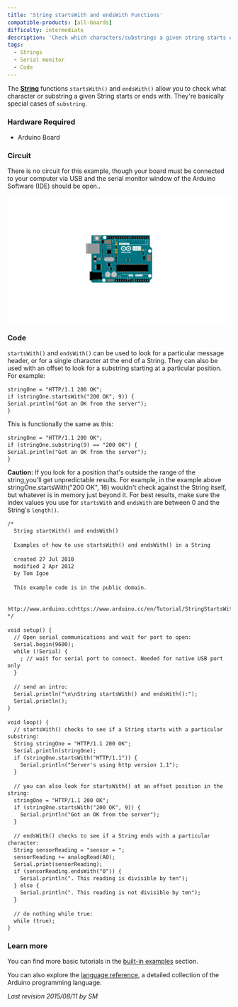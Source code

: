 ```yaml
---
title: 'String startsWith and endsWith Functions'
compatible-products: [all-boards]
difficulty: intermediate
description: 'Check which characters/substrings a given string starts or ends with.'
tags: 
  - Strings
  - Serial monitor
  - Code
---
```


The [**String**](https://www.arduino.cc/en/Reference/StringObject) functions `startsWith()` and `endsWith()` allow you to check what character or substring a given String starts or ends with. They're basically special cases of `substring`.

### Hardware Required

- Arduino Board

### Circuit

There is no circuit for this example, though your board must be connected to your computer via USB and the serial monitor window of the Arduino Software (IDE) should be open..

![](assets/circuit.png)


### Code

`startsWith()` and `endsWith()` can be used to look for a particular message header, or for a single character at the end of a String. They can also be used with an offset to look for a substring starting at a particular position.  For example:

```arduino
stringOne = "HTTP/1.1 200 OK";
if (stringOne.startsWith("200 OK", 9)) {
Serial.println("Got an OK from the server");
}
```

This is functionally the same as this:

```arduino
stringOne = "HTTP/1.1 200 OK";
if (stringOne.substring(9) == "200 OK") {
Serial.println("Got an OK from the server");
}
```

**Caution:**
If you look for a position that's outside the range of the string,you'll get unpredictable results.  For example, in the example above stringOne.startsWith("200 OK", 16) wouldn't check against the String itself, but whatever is in memory just beyond it. For best results, make sure the index values you use for `startsWith` and `endsWith` are between 0 and the String's `length()`.

```arduino
/*
  String startWith() and endsWith()

  Examples of how to use startsWith() and endsWith() in a String

  created 27 Jul 2010
  modified 2 Apr 2012
  by Tom Igoe

  This example code is in the public domain.

  http://www.arduino.cchttps://www.arduino.cc/en/Tutorial/StringStartsWithEndsWith
*/

void setup() {
  // Open serial communications and wait for port to open:
  Serial.begin(9600);
  while (!Serial) {
    ; // wait for serial port to connect. Needed for native USB port only
  }

  // send an intro:
  Serial.println("\n\nString startsWith() and endsWith():");
  Serial.println();
}

void loop() {
  // startsWith() checks to see if a String starts with a particular substring:
  String stringOne = "HTTP/1.1 200 OK";
  Serial.println(stringOne);
  if (stringOne.startsWith("HTTP/1.1")) {
    Serial.println("Server's using http version 1.1");
  }

  // you can also look for startsWith() at an offset position in the string:
  stringOne = "HTTP/1.1 200 OK";
  if (stringOne.startsWith("200 OK", 9)) {
    Serial.println("Got an OK from the server");
  }

  // endsWith() checks to see if a String ends with a particular character:
  String sensorReading = "sensor = ";
  sensorReading += analogRead(A0);
  Serial.print(sensorReading);
  if (sensorReading.endsWith("0")) {
    Serial.println(". This reading is divisible by ten");
  } else {
    Serial.println(". This reading is not divisible by ten");
  }

  // do nothing while true:
  while (true);
}
```

### Learn more

You can find more basic tutorials in the [built-in examples](/built-in-examples) section.

You can also explore the [language reference](https://www.arduino.cc/reference/en/), a detailed collection of the Arduino programming language.

*Last revision 2015/08/11 by SM*